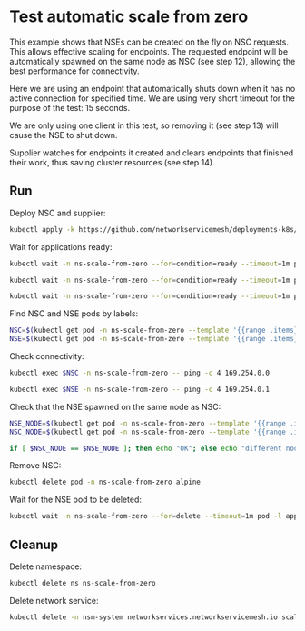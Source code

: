 # Test automatic scale from zero

This example shows that NSEs can be created on the fly on NSC requests.
This allows effective scaling for endpoints.
The requested endpoint will be automatically spawned on the same node as NSC (see step 12),
allowing the best performance for connectivity.

Here we are using an endpoint that automatically shuts down
when it has no active connection for specified time.
We are using very short timeout for the purpose of the test: 15 seconds.

We are only using one client in this test,
so removing it (see step 13) will cause the NSE to shut down.

Supplier watches for endpoints it created
and clears endpoints that finished their work,
thus saving cluster resources (see step 14).

## Run

Deploy NSC and supplier:
```bash
kubectl apply -k https://github.com/networkservicemesh/deployments-k8s/examples/features/scale-from-zero?ref=0caca769a13a0fbdd8188a48b37ddd287d4caa43
```

Wait for applications ready:
```bash
kubectl wait -n ns-scale-from-zero --for=condition=ready --timeout=1m pod -l app=nse-supplier-k8s
```
```bash
kubectl wait -n ns-scale-from-zero --for=condition=ready --timeout=1m pod -l app=alpine
```
```bash
kubectl wait -n ns-scale-from-zero --for=condition=ready --timeout=1m pod -l app=nse-icmp-responder
```

Find NSC and NSE pods by labels:
```bash
NSC=$(kubectl get pod -n ns-scale-from-zero --template '{{range .items}}{{.metadata.name}}{{"\n"}}{{end}}' -l app=alpine)
NSE=$(kubectl get pod -n ns-scale-from-zero --template '{{range .items}}{{.metadata.name}}{{"\n"}}{{end}}' -l app=nse-icmp-responder)
```

Check connectivity:
```bash
kubectl exec $NSC -n ns-scale-from-zero -- ping -c 4 169.254.0.0
```
```bash
kubectl exec $NSE -n ns-scale-from-zero -- ping -c 4 169.254.0.1
```

Check that the NSE spawned on the same node as NSC:
```bash
NSE_NODE=$(kubectl get pod -n ns-scale-from-zero --template '{{range .items}}{{.spec.nodeName}}{{"\n"}}{{end}}' -l app=nse-icmp-responder)
NSC_NODE=$(kubectl get pod -n ns-scale-from-zero --template '{{range .items}}{{.spec.nodeName}}{{"\n"}}{{end}}' -l app=alpine)
```
```bash
if [ $NSC_NODE == $NSE_NODE ]; then echo "OK"; else echo "different nodes"; false; fi
```

Remove NSC:
```bash
kubectl delete pod -n ns-scale-from-zero alpine
```

Wait for the NSE pod to be deleted:
```bash
kubectl wait -n ns-scale-from-zero --for=delete --timeout=1m pod -l app=nse-icmp-responder
```

## Cleanup

Delete namespace:
```bash
kubectl delete ns ns-scale-from-zero
```
Delete network service:
```bash
kubectl delete -n nsm-system networkservices.networkservicemesh.io scale-from-zero
```
